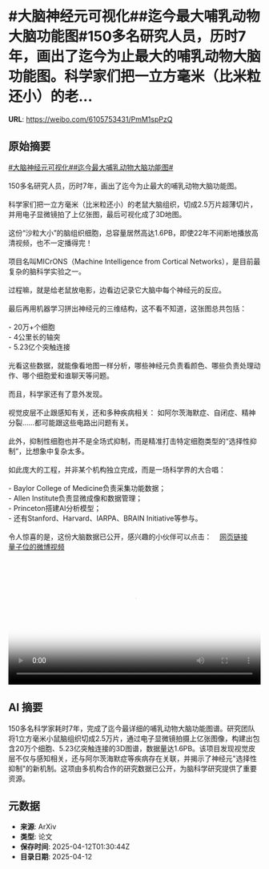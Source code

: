 # #大脑神经元可视化##迄今最大哺乳动物大脑功能图#150多名研究人员，历时7年，画出了迄今为止最大的哺乳动物大脑功能图。科学家们把一立方毫米（比米粒还小）的老...

**URL**: https://weibo.com/6105753431/PmM1spPzQ

## 原始摘要

<a href="https://m.weibo.cn/search?containerid=231522type%3D1%26t%3D10%26q%3D%23%E5%A4%A7%E8%84%91%E7%A5%9E%E7%BB%8F%E5%85%83%E5%8F%AF%E8%A7%86%E5%8C%96%23&amp;extparam=%23%E5%A4%A7%E8%84%91%E7%A5%9E%E7%BB%8F%E5%85%83%E5%8F%AF%E8%A7%86%E5%8C%96%23" data-hide=""><span class="surl-text">#大脑神经元可视化#</span></a><a href="https://m.weibo.cn/search?containerid=231522type%3D1%26t%3D10%26q%3D%23%E8%BF%84%E4%BB%8A%E6%9C%80%E5%A4%A7%E5%93%BA%E4%B9%B3%E5%8A%A8%E7%89%A9%E5%A4%A7%E8%84%91%E5%8A%9F%E8%83%BD%E5%9B%BE%23&amp;extparam=%23%E8%BF%84%E4%BB%8A%E6%9C%80%E5%A4%A7%E5%93%BA%E4%B9%B3%E5%8A%A8%E7%89%A9%E5%A4%A7%E8%84%91%E5%8A%9F%E8%83%BD%E5%9B%BE%23" data-hide=""><span class="surl-text">#迄今最大哺乳动物大脑功能图#</span></a><br><br>150多名研究人员，历时7年，画出了迄今为止最大的哺乳动物大脑功能图。<br><br>科学家们把一立方毫米（比米粒还小）的老鼠大脑组织，切成2.5万片超薄切片，并用电子显微镜拍了上亿张图，最后可视化成了3D地图。<br><br>这份“沙粒大小”的脑组织细胞，总容量居然高达1.6PB，即使22年不间断地播放高清视频，也不一定播得完！<br><br>项目名叫MICrONS（Machine Intelligence from Cortical Networks），是目前最复杂的脑科学实验之一。<br><br>过程嘛，就是给老鼠放电影，边看边记录它大脑中每个神经元的反应。<br><br>最后再用机器学习拼出神经元的三维结构，这不看不知道，这张图总共包括：<br><br>- 20万+个细胞<br>- 4公里长的轴突<br>- 5.23亿个突触连接<br><br>光看这些数据，就能像看地图一样分析，哪些神经元负责看颜色、哪些负责处理动作、哪个细胞爱和谁聊天等问题。<br><br>而且，科学家还有了意外发现。<br><br>视觉皮层不止跟感知有关，还和多种疾病相关： 如阿尔茨海默症、自闭症、精神分裂……都可能跟这些电路出问题有关。<br><br>此外，抑制性细胞也并不是全场式抑制，而是精准打击特定细胞类型的“选择性抑制”，比想象中复杂太多。<br><br>如此庞大的工程，并非某个机构独立完成，而是一场科学界的大合唱：<br><br>- Baylor College of Medicine负责采集功能数据；<br>- Allen Institute负责显微成像和数据管理；<br>- Princeton搭建AI分析模型；<br>- 还有Stanford、Harvard、IARPA、BRAIN Initiative等参与。<br><br>令人惊喜的是，这份大脑数据已公开，感兴趣的小伙伴可以点击：<a href="https://weibo.cn/sinaurl?u=https%3A%2F%2Fwww.microns-explorer.org%2Fcortical-mm3" data-hide=""><span class="url-icon"><img style="width: 1rem;height: 1rem" src="https://h5.sinaimg.cn/upload/2015/09/25/3/timeline_card_small_web_default.png" referrerpolicy="no-referrer"></span><span class="surl-text">网页链接</span></a> <a href="https://video.weibo.com/show?fid=1034:5154277291655184" data-hide=""><span class="url-icon"><img style="width: 1rem;height: 1rem" src="https://h5.sinaimg.cn/upload/2015/09/25/3/timeline_card_small_video_default.png" referrerpolicy="no-referrer"></span><span class="surl-text">量子位的微博视频</span></a><br clear="both"><div style="clear: both"></div><video controls="controls" poster="https://tvax4.sinaimg.cn/orj480/006Fd7o3ly1i0cxr0xwhkj30zk0k00u6.jpg" style="width: 100%"><source src="https://f.video.weibocdn.com/o0/i2W3kwmBlx08nod2cTkc01041202emty0E010.mp4?label=mp4_720p&amp;template=1280x720.25.0&amp;ori=0&amp;ps=1CwnkDw1GXwCQx&amp;Expires=1744424966&amp;ssig=xegoxTFi1j&amp;KID=unistore,video"><source src="https://f.video.weibocdn.com/o0/t8eDGKnRlx08nod1rOVi01041201hLIw0E010.mp4?label=mp4_hd&amp;template=852x480.25.0&amp;ori=0&amp;ps=1CwnkDw1GXwCQx&amp;Expires=1744424966&amp;ssig=Ea1KGSamXc&amp;KID=unistore,video"><source src="https://f.video.weibocdn.com/o0/WGXwn7y2lx08nod1ikH601041200PVsM0E010.mp4?label=mp4_ld&amp;template=640x360.25.0&amp;ori=0&amp;ps=1CwnkDw1GXwCQx&amp;Expires=1744424966&amp;ssig=YjmsnKUrM0&amp;KID=unistore,video"><p>视频无法显示，请前往<a href="https://video.weibo.com/show?fid=1034%3A5154277291655184" target="_blank" rel="noopener noreferrer">微博视频</a>观看。</p></video>

## AI 摘要

150多名科学家耗时7年，完成了迄今最详细的哺乳动物大脑功能图谱。研究团队将1立方毫米小鼠脑组织切成2.5万片，通过电子显微镜拍摄上亿张图像，构建出包含20万个细胞、5.23亿突触连接的3D图谱，数据量达1.6PB。该项目发现视觉皮层不仅与感知相关，还与阿尔茨海默症等疾病存在关联，并揭示了神经元"选择性抑制"的新机制。这项由多机构合作的研究数据已公开，为脑科学研究提供了重要资源。

## 元数据

- **来源**: ArXiv
- **类型**: 论文
- **保存时间**: 2025-04-12T01:30:44Z
- **目录日期**: 2025-04-12
